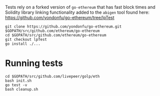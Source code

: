 Tests rely on a forked version of `go-ethereum` that has fast block times and Solidity library linking functionality added to the `abigen` tool found here: https://github.com/yondonfu/go-ethereum/tree/lpTest

```
git clone https://github.com/yondonfu/go-ethereum.git $GOPATH/src/github.com/ethereum/go-ethereum
cd $GOPATH/src/github.com/ethereum/go-ethereum
git checkout lpTest
go install ./...
```

# Running tests

```
cd $GOPATH/src/github.com/livepeer/golp/eth
bash init.sh
go test -v
bash cleanup.sh
```
